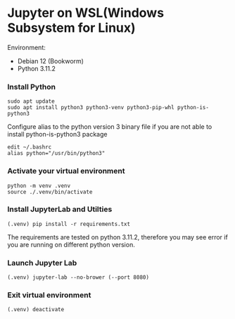 # Jupyter on WSL(Windows Subsystem for Linux)
Environment:
- Debian 12 (Bookworm)
- Python 3.11.2

### Install Python
```
sudo apt update
sudo apt install python3 python3-venv python3-pip-whl python-is-python3
```

Configure alias to the python version 3 binary file if you are not able to install python-is-python3 package
```
edit ~/.bashrc
alias python="/usr/bin/python3"
```

### Activate your virtual environment
```
python -m venv .venv
source ./.venv/bin/activate
```

### Install JupyterLab and Utilties
```
(.venv) pip install -r requirements.txt
```
The requirements are tested on python 3.11.2, therefore you may see error if you are running on different python version.

### Launch Jupyter Lab
```
(.venv) jupyter-lab --no-brower (--port 8080)
```

### Exit virtual environment
```
(.venv) deactivate
```
